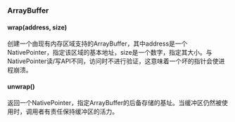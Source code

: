 ### ArrayBuffer

#### wrap(address, size)

创建一个由现有内存区域支持的ArrayBuffer，其中address是一个NativePointer，指定该区域的基本地址，size是一个数字，指定其大小。与NativePointer读/写API不同，访问时不进行验证，这意味着一个坏的指针会使进程崩溃。

#### unwrap()

返回一个NativePointer，指定ArrayBuffer的后备存储的基址。当缓冲区仍然被使用时，调用者有责任保持缓冲区的活力。